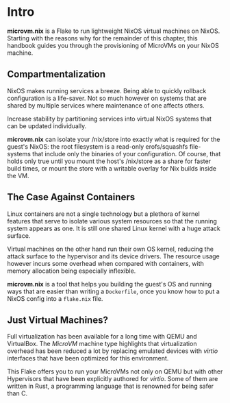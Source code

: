 # Intro

**microvm.nix** is a Flake to run lightweight NixOS virtual machines
on NixOS. Starting with the reasons why for the remainder of this
chapter, this handbook guides you through the provisioning of MicroVMs
on your NixOS machine.

## Compartmentalization

NixOS makes running services a breeze. Being able to quickly rollback
configuration is a life-saver. Not so much however on systems that are
shared by multiple services where maintenance of one affects others.

Increase stability by partitioning services into virtual NixOS systems
that can be updated individually.

**microvm.nix** can isolate your /nix/store into exactly what is
required for the guest's NixOS: the root filesystem is a read-only
erofs/squashfs file-systems that include only the binaries of your
configuration. Of course, that holds only true until you mount the
host's /nix/store as a share for faster build times, or mount the
store with a writable overlay for Nix builds inside the VM.

## The Case Against Containers

Linux containers are not a single technology but a plethora of kernel
features that serve to isolate various system resources so that the
running system appears as one. It is still one shared Linux kernel
with a huge attack surface.

Virtual machines on the other hand run their own OS kernel, reducing
the attack surface to the hypervisor and its device drivers. The
resource usage however incurs some overhead when compared with
containers, with memory allocation being especially inflexible.

**microvm.nix** is a tool that helps you building the guest's OS and
running ways that are easier than writing a `Dockerfile`, once you
know how to put a NixOS config into a `flake.nix` file.

## Just Virtual Machines?

Full virtualization has been available for a long time with QEMU and
VirtualBox. The *MicroVM* machine type highlights that virtualization
overhead has been reduced a lot by replacing emulated devices with
*virtio* interfaces that have been optimized for this environment.

This Flake offers you to run your MicroVMs not only on QEMU but with
other Hypervisors that have been explicitly authored for
*virtio*. Some of them are written in Rust, a programming language
that is renowned for being safer than C.
